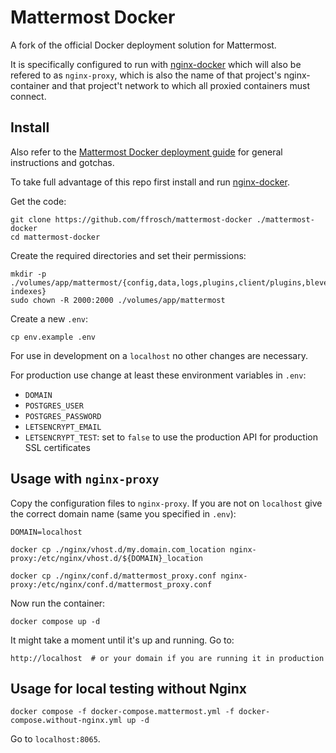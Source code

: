 # Mattermost Docker

A fork of the official Docker deployment solution for Mattermost.

It is specifically configured to run with [nginx-docker](https://github.com/ffrosch/nginx-docker) which will also be refered to as `nginx-proxy`, which is also the name of that project's nginx-container and that project't network to which all proxied containers must connect.

## Install

Also refer to the [Mattermost Docker deployment guide](https://docs.mattermost.com/install/install-docker.html) for general instructions and gotchas.

To take full advantage of this repo first install and run [nginx-docker](https://github.com/ffrosch/nginx-docker).

Get the code:

```shell
git clone https://github.com/ffrosch/mattermost-docker ./mattermost-docker
cd mattermost-docker
```

Create the required directories and set their permissions:

```shell
mkdir -p ./volumes/app/mattermost/{config,data,logs,plugins,client/plugins,bleve-indexes}
sudo chown -R 2000:2000 ./volumes/app/mattermost
```

Create a new `.env`:

```shell
cp env.example .env
```

For use in development on a `localhost` no other changes are necessary.

For production use change at least these environment variables in `.env`:

- `DOMAIN`
- `POSTGRES_USER`
- `POSTGRES_PASSWORD`
- `LETSENCRYPT_EMAIL`
- `LETSENCRYPT_TEST`: set to `false` to use the production API for production SSL certificates

## Usage with `nginx-proxy`

Copy the configuration files to `nginx-proxy`. If you are not on `localhost` give the correct domain name (same you specified in `.env`):

```shell
DOMAIN=localhost

docker cp ./nginx/vhost.d/my.domain.com_location nginx-proxy:/etc/nginx/vhost.d/${DOMAIN}_location

docker cp ./nginx/conf.d/mattermost_proxy.conf nginx-proxy:/etc/nginx/conf.d/mattermost_proxy.conf
```

Now run the container:

```shell
docker compose up -d
```

It might take a moment until it's up and running. Go to:

```shell
http://localhost  # or your domain if you are running it in production
```

## Usage for local testing without Nginx

```shell
docker compose -f docker-compose.mattermost.yml -f docker-compose.without-nginx.yml up -d
```

Go to `localhost:8065`.
